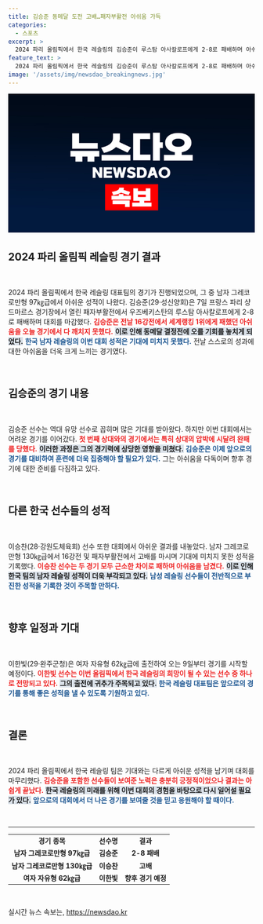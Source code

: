 ```yaml
---
title: 김승준 동메달 도전 고배…패자부활전 아쉬움 가득
categories:
  - 스포츠
excerpt: >
  2024 파리 올림픽에서 한국 레슬링의 김승준이 루스탐 아사칼로프에게 2-8로 패배하며 아쉬운 마무리를 했다. 올림픽의 꿈이 좌절된 김승준, 그의 다음 행보는?
feature_text: >
  2024 파리 올림픽에서 한국 레슬링의 김승준이 루스탐 아사칼로프에게 2-8로 패배하며 아쉬운 마무리를 했다. 올림픽의 꿈이 좌절된 김승준, 그의 다음 행보는?
image: '/assets/img/newsdao_breakingnews.jpg'
---
```


<p><img src="/assets/img/newsdao_breakingnews.jpg" alt="bookingtag 속보" /></p>

<h2 data-ke-size="size26">2024 파리 올림픽 레슬링 경기 결과</h2>

<p data-ke-size="size16">&nbsp;</p>

<p data-ke-size="size16">2024 파리 올림픽에서 한국 레슬링 대표팀의 경기가 진행되었으며, 그 중 남자 그레코로만형 97㎏급에서 아쉬운 성적이 나왔다. 김승준(29·성신양회)은 7일 프랑스 파리 샹드마르스 경기장에서 열린 패자부활전에서 우즈베키스탄의 루스탐 아사칼로프에게 2-8로 패배하며 대회를 마감했다. <b><span style="color: #ee2323;">김승준은 전날 16강전에서 세계랭킹 1위에게 패했던 아쉬움을 오늘 경기에서 다 깨치지 못했다.</span></b> <b><span style="background-color: #21538527;">이로 인해 동메달 결정전에 오를 기회를 놓치게 되었다.</span></b> <b><span style="color: #1a5490;">한국 남자 레슬링의 이번 대회 성적은 기대에 미치지 못했다.</span></b> 전날 스스로의 성과에 대한 아쉬움을 더욱 크게 느끼는 경기였다.</p>

<p data-ke-size="size16">&nbsp;</p>

<h2 data-ke-size="size26">김승준의 경기 내용</h2>

<p data-ke-size="size16">&nbsp;</p>

<p data-ke-size="size16">김승준 선수는 역대 유망 선수로 꼽히며 많은 기대를 받아왔다. 하지만 이번 대회에서는 어려운 경기를 이어갔다. <b><span style="color: #ee2323;">첫 번째 상대와의 경기에서는 특히 상대의 압박에 시달려 완패를 당했다.</span></b> <b><span style="background-color: #21538527;">이러한 과정은 그의 경기력에 상당한 영향을 미쳤다.</span></b> <b><span style="color: #1a5490;">김승준은 이제 앞으로의 경기를 대비하여 훈련에 더욱 집중해야 할 필요가 있다.</span></b> 그는 아쉬움을 다독이며 향후 경기에 대한 준비를 다짐하고 있다.</p>

<p data-ke-size="size16">&nbsp;</p>

<h2 data-ke-size="size26">다른 한국 선수들의 성적</h2>

<p data-ke-size="size16">&nbsp;</p>

<p data-ke-size="size16">이승찬(28·강원도체육회) 선수 또한 대회에서 아쉬운 결과를 내놓았다. 남자 그레코로만형 130㎏급에서 16강전 및 패자부활전에서 고배를 마시며 기대에 미치지 못한 성적을 기록했다. <b><span style="color: #ee2323;">이승찬 선수는 두 경기 모두 근소한 차이로 패하며 아쉬움을 남겼다.</span></b> <b><span style="background-color: #21538527;">이로 인해 한국 팀의 남자 레슬링 성적이 더욱 부각되고 있다.</span></b> <b><span style="color: #1a5490;">남성 레슬링 선수들이 전반적으로 부진한 성적을 기록한 것이 주목할 만하다.</span></b></p>

<p data-ke-size="size16">&nbsp;</p>

<h2 data-ke-size="size26">향후 일정과 기대</h2>

<p data-ke-size="size16">&nbsp;</p>

<p data-ke-size="size16">이한빛(29·완주군청)은 여자 자유형 62㎏급에 출전하여 오는 9일부터 경기를 시작할 예정이다. <b><span style="color: #ee2323;">이한빛 선수는 이번 올림픽에서 한국 레슬링의 희망이 될 수 있는 선수 중 하나로 전망되고 있다.</span></b> <b><span style="background-color: #21538527;">그의 출전에 귀추가 주목되고 있다.</span></b> <b><span style="color: #1a5490;">한국 레슬링 대표팀은 앞으로의 경기를 통해 좋은 성적을 낼 수 있도록 기원하고 있다.</span></b></p>

<p data-ke-size="size16">&nbsp;</p>

<h2 data-ke-size="size26">결론</h2>

<p data-ke-size="size16">&nbsp;</p>

<p data-ke-size="size16">2024 파리 올림픽에서 한국 레슬링 팀은 기대와는 다르게 아쉬운 성적을 남기며 대회를 마무리했다. <b><span style="color: #ee2323;">김승준을 포함한 선수들이 보여준 노력은 충분히 긍정적이었으나 결과는 아쉽게 끝났다.</span></b> <b><span style="background-color: #21538527;">한국 레슬링의 미래를 위해 이번 대회의 경험을 바탕으로 다시 일어설 필요가 있다.</span></b> <b><span style="color: #1a5490;">앞으로의 대회에서 더 나은 경기를 보여줄 것을 믿고 응원해야 할 때이다.</span></b></p>

<p data-ke-size="size16">&nbsp;</p>

<hr/>

<table style="width: 100%; border-collapse: collapse;">
  <tr>
    <td style="text-align: center; height: 17px;"><b>경기 종목</b></td>
    <td style="text-align: center; height: 17px;"><b>선수명</b></td>
    <td style="text-align: center; height: 17px;"><b>결과</b></td>
  </tr>
  <tr>
    <td style="text-align: center; height: 17px;"><b>남자 그레코로만형 97㎏급</b></td>
    <td style="text-align: center; height: 17px;"><b>김승준</b></td>
    <td style="text-align: center; height: 17px;"><b>2-8 패배</b></td>
  </tr>
  <tr>
    <td style="text-align: center; height: 17px;"><b>남자 그레코로만형 130㎏급</b></td>
    <td style="text-align: center; height: 17px;"><b>이승찬</b></td>
    <td style="text-align: center; height: 17px;"><b>고배</b></td>
  </tr>
  <tr>
    <td style="text-align: center; height: 17px;"><b>여자 자유형 62㎏급</b></td>
    <td style="text-align: center; height: 17px;"><b>이한빛</b></td>
    <td style="text-align: center; height: 17px;"><b>향후 경기 예정</b></td>
  </tr>
</table>

<p data-ke-size="size16">&nbsp;</p>
실시간 뉴스 속보는, <a href="https://newsdao.kr" rel="dofollow">https://newsdao.kr</a>


